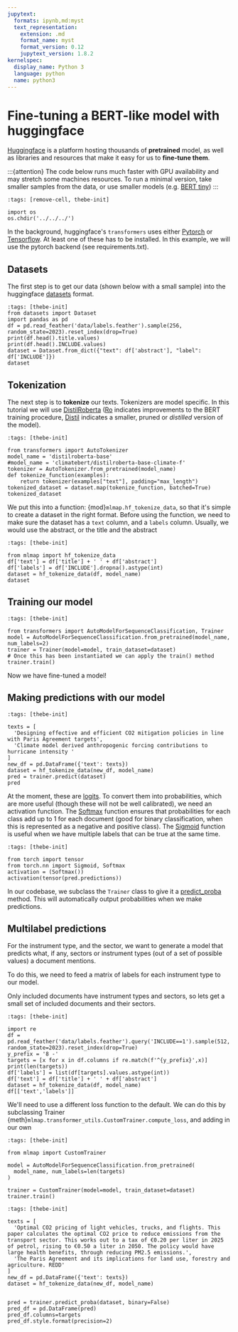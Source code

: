 ```yaml
---
jupytext:
  formats: ipynb,md:myst
  text_representation:
    extension: .md
    format_name: myst
    format_version: 0.12
    jupytext_version: 1.8.2
kernelspec:
  display_name: Python 3
  language: python
  name: python3
---
```


# Fine-tuning a BERT-like model with huggingface

[Huggingface](https://huggingface.co/) is a platform hosting thousands of **pretrained** model, as well as libraries and resources that make it easy for us to **fine-tune them**.

:::{attention}
The code below runs much faster with GPU availability and may stretch some machines resources. To run a minimal version, take smaller samples from the data, or use smaller models (e.g. [BERT tiny](https://huggingface.co/prajjwal1/bert-tiny))
:::

```{code-cell} ipython3
:tags: [remove-cell, thebe-init]

import os
os.chdir('../../../')
```

In the background, huggingface's `transformers` uses either [Pytorch](https://pytorch.org/) or [Tensorflow](https://www.tensorflow.org/). At least one of these has to be installed. In this example, we will use the pytorch backend (see requirements.txt).  

## Datasets

The first step is to get our data (shown below with a small sample) into the huggingface [datasets](https://huggingface.co/docs/datasets/index) format.

```{code-cell} ipython3
:tags: [thebe-init]
from datasets import Dataset
import pandas as pd
df = pd.read_feather('data/labels.feather').sample(256, random_state=2023).reset_index(drop=True)
print(df.head().title.values)
print(df.head().INCLUDE.values)
dataset = Dataset.from_dict({"text": df['abstract'], "label": df['INCLUDE']})
dataset
```

## Tokenization

The next step is to **tokenize** our texts. Tokenizers are model specific. In this tutorial we will use [DistilRoberta](https://huggingface.co/distilroberta-base) ([Ro](https://arxiv.org/abs/1907.11692) indicates improvements to the BERT training procedure, [Distil](https://arxiv.org/abs/1910.01108) indicates a smaller, pruned or *distilled* version of the model).

```{code-cell} ipython3
:tags: [thebe-init]

from transformers import AutoTokenizer
model_name = 'distilroberta-base'
#model_name = 'climatebert/distilroberta-base-climate-f'
tokenizer = AutoTokenizer.from_pretrained(model_name)
def tokenize_function(examples):
    return tokenizer(examples["text"], padding="max_length")
tokenized_dataset = dataset.map(tokenize_function, batched=True)
tokenized_dataset
```

We put this into a function: {mod}`mlmap.hf_tokenize_data`, so that it's simple to create a dataset in the right format. Before using the function, we need to make sure the dataset has a `text` column, and a `labels` column. Usually, we would use the abstract, or the title and the abstract



```{code-cell} ipython3
:tags: [thebe-init]

from mlmap import hf_tokenize_data
df['text'] = df['title'] + ' ' + df['abstract']
df['labels'] = df['INCLUDE'].dropna().astype(int)
dataset = hf_tokenize_data(df, model_name)
dataset
```

## Training our model


```{code-cell} ipython3
:tags: [thebe-init]

from transformers import AutoModelForSequenceClassification, Trainer
model = AutoModelForSequenceClassification.from_pretrained(model_name, num_labels=2)
trainer = Trainer(model=model, train_dataset=dataset)
# Once this has been instantiated we can apply the train() method
trainer.train()
```

Now we have fine-tuned a model!

## Making predictions with our model

```{code-cell} ipython3
:tags: [thebe-init]

texts = [
  'Designing effective and efficient CO2 mitigation policies in line with Paris Agreement targets',
  'Climate model derived anthropogenic forcing contributions to hurricane intensity '
]
new_df = pd.DataFrame({'text': texts})
dataset = hf_tokenize_data(new_df, model_name)
pred = trainer.predict(dataset)
pred
```

At the moment, these are [logits](). To convert them into probabilities, which are more useful (though these will not be well calibrated), we need an activation function. The [Softmax]() function ensures that probabilities for each class add up to 1 for each document (good for binary classification, when this is represented as a negative and positive class). The [Sigmoid]() function is useful when we have multiple labels that can be true at the same time.

```{code-cell} ipython3
:tags: [thebe-init]

from torch import tensor
from torch.nn import Sigmoid, Softmax
activation = (Softmax())
activation(tensor(pred.predictions))
```

In our codebase, we subclass the `Trainer` class to give it a [predict_proba]() method. This will automatically output probabilities when we make predictions.

## Multilabel predictions

For the instrument type, and the sector, we want to generate a model that predicts what, if any, sectors or instrument types (out of a set of possible values) a document mentions.

To do this, we need to feed a matrix of labels for each instrument type to our model.

Only included documents have instrument types and sectors, so lets get a small set of included documents and their sectors.

```{code-cell} ipython3
:tags: [thebe-init]

import re
df = pd.read_feather('data/labels.feather').query('INCLUDE==1').sample(512, random_state=2023).reset_index(drop=True)
y_prefix = '8 -'
targets = [x for x in df.columns if re.match(f'^{y_prefix}',x)]
print(len(targets))
df['labels'] = list(df[targets].values.astype(int))
df['text'] = df['title'] + ' ' + df['abstract']
dataset = hf_tokenize_data(df, model_name)
df[['text','labels']]
```

We'll need to use a different loss function to the default. We can do this by subclassing Trainer {meth}`mlmap.transformer_utils.CustomTrainer.compute_loss`, and adding in our own 

```{code-cell} ipython3
:tags: [thebe-init]

from mlmap import CustomTrainer

model = AutoModelForSequenceClassification.from_pretrained(
  model_name, num_labels=len(targets)
)

trainer = CustomTrainer(model=model, train_dataset=dataset)
trainer.train()

```


```{code-cell} ipython3
:tags: [thebe-init]

texts = [
  'Optimal CO2 pricing of light vehicles, trucks, and flights. This paper calculates the optimal CO2 price to reduce emissions from the transport sector. This works out to a tax of €0.20 per liter in 2025 of petrol, rising to €0.50 a liter in 2050. The policy would have large health benefits, through reducing PM2.5 emissions.',
  'The Paris Agreement and its implications for land use, forestry and agriculture. REDD'
]
new_df = pd.DataFrame({'text': texts})
dataset = hf_tokenize_data(new_df, model_name)


pred = trainer.predict_proba(dataset, binary=False)
pred_df = pd.DataFrame(pred)
pred_df.columns=targets
pred_df.style.format(precision=2)
```